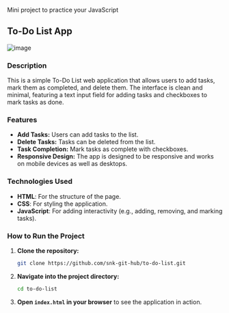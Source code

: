  Mini project to practice your JavaScript

## To-Do List App
![image](https://github.com/user-attachments/assets/9e925e0e-acdc-4c70-b7d9-1378bbfaaded)

### Description
This is a simple To-Do List web application that allows users to add tasks, mark them as completed, and delete them. The interface is clean and minimal, featuring a text input field for adding tasks and checkboxes to mark tasks as done.

### Features
- **Add Tasks:** Users can add tasks to the list.
- **Delete Tasks:** Tasks can be deleted from the list.
- **Task Completion:** Mark tasks as complete with checkboxes.
- **Responsive Design:** The app is designed to be responsive and works on mobile devices as well as desktops.

### Technologies Used
- **HTML**: For the structure of the page.
- **CSS**: For styling the application.
- **JavaScript**: For adding interactivity (e.g., adding, removing, and marking tasks).
  
### How to Run the Project

1. **Clone the repository:**
   ```bash
   git clone https://github.com/snk-git-hub/to-do-list.git
   ```

2. **Navigate into the project directory:**
   ```bash
   cd to-do-list
   ```

3. **Open `index.html` in your browser** to see the application in action.




